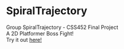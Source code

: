 # SpiralTrajectory
Group SpiralTrajectory - CSS452 Final Project <br>
A 2D Platformer Boss Fight! <br>
Try it out <a href=http://www.bakercodes.net/golemsmash/app/public_html/>here!</a>

